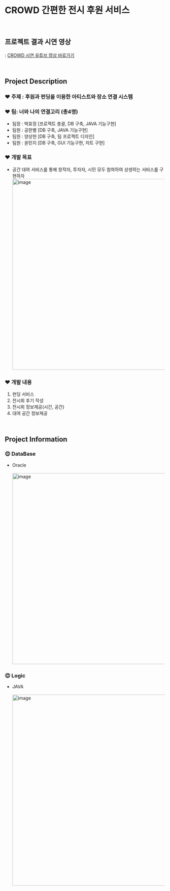 <br/>

# CROWD 간편한 전시 후원 서비스

<br/>

## **프로젝트 결과 시연 영상**
: [CROWD 시연 유튜브 영상 바로가기](https://www.youtube.com/watch?v=4zdF-4lYcK0)

<br/>

## **Project Description**

### **❤️ 주제 : 후원과 펀딩을 이용한 아티스트와 장소 연결 시스템**

### **❤️ 팀: 너와 나의 연결고리 (총4명)**

- 팀장 : 박효정 [프로젝트 총괄, DB 구축, JAVA 기능구현]
- 팀원 : 공한별 [DB 구축, JAVA 기능구현]
- 팀원 : 양상현 [DB 구축, 팀 프로젝트 디자인]
- 팀원 : 윤민지 [DB 구축, GUI 기능구현, 차트 구현]

### **❤️ 개발 목표**
- 공간 대여 서비스를 통해 창작자, 투자자, 시민 모두 참여하여 상생하는 서비스를 구현하자
&nbsp;&nbsp;&nbsp;<img width="600" alt="image" src="https://user-images.githubusercontent.com/68888349/175553668-2a0e477d-190d-4dfc-891c-93dd71c7d2be.png">
### **❤️ 개발 내용**
1. 펀딩 서비스
2. 전시회 후기 작성
3. 전시회 정보제공(시간, 공간)
4. 대여 공간 정보제공

<br/>

## **Project Information**

### **😍 DataBase**
- Oracle<br/>
&nbsp;&nbsp;&nbsp;<img width="600" alt="image" src="https://user-images.githubusercontent.com/68888349/175555258-455c272d-8c15-4ffb-8fc2-98a64fe4eda6.png">

### **😍 Logic**
- JAVA<br/>
&nbsp;&nbsp;&nbsp;<img width="600" alt="image" src="https://user-images.githubusercontent.com/68888349/175554448-00b7dacf-574b-4d76-95cb-6091c48e93ee.png">
